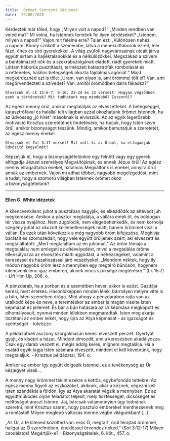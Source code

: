 ```yaml
---
title:  Örömet Szerezni Jézusnak
date:  29/06/2020
---
```


Kérdezték már tőled, hogy „Milyen volt a napod?” „Minden rendben van veled ma?” Mi volna, ha Istennek tennénk fel ilyen kérdéseket? „Istenem, milyen a napod?” Vajon mit felelne erre? Talán ezt: „Különösen nehéz a napom. Könny szökött a szemembe, látva a menekülttáborok ezreit, tele fázó, éhes és síró gyerekekkel. A világ zsúfolt nagyvárosainak utcáit járva együtt sírtam a hajléktalanokkal és a nélkülözőkkel. Megszakad a szívem a bántalmazott nők és a szexrabszolgának eladott, riadt gyerekek miatt. Láttam háborúk pusztítását, természeti katasztrófák rombolását és a rettenetes, halálos betegségek okozta fájdalmas agóniát.” Majd megkérdeznéd ezt is tőle: „Uram, van olyan is, ami örömmel tölt el? Van, ami megörvendezteti a szívedet? Van, amitől örömödben dalra fakadsz?”

`Olvassuk el Lk 15:6-7, 9-10, 22-24 és 32 verseit! Hogyan végződnek ezek a történetek? Mit tudhatunk meg mindebből Istenről?`

Az egész menny örül, amikor megtalálják az elveszetteket. A betegséggel, katasztrófával és halállal teli világban azzal okozhatunk örömet Istennek, ha az üdvösség „jó hírét” másoknak is elvisszük. Az az egyik legerősebb motiváció Krisztus szeretetének hirdetésére, ha tudjuk, hogy Isten szíve örül, amikor bizonyságot teszünk. Mindig, amikor bemutatjuk a szeretetét, az egész menny énekel.

`Olvassuk el Zof 3:17 versét! Mit vált ki az Úrból, ha elfogadjuk üdvözítő kegyelmét?`

Képzeljük el, hogy a bizonyságtételünkre egy felnőtt vagy egy gyerek elfogadja Jézust személyes Megváltójának, és ennek Jézus örül! Az egész menny elragadtatva énekel, hatalmas Megváltónk is énekel, annyira örül annak az embernek. Vajon mi adhat többet, nagyobb megelégedést, mint a tudat, hogy a szomorú világban Istennek örömet okoz a bizonyságtételünk?

---

#### Ellen G. White idézetek

A kilencvenkilenc juhot a pusztában hagyják, és elkezdődik az eltévedt juh megkeresése. Amikor a pásztor megtalálja, a vállára emeli őt, és boldogan tér vissza nyájához. Nem zúgolódik, nem elégedetlenkedik, és nem korholja szegény juhát az okozott kellemetlenségek miatt, hanem örömmel viszi a vállán. És ezek után következik a még nagyobb öröm kifejezése. Meghívja barátait és szomszédait, hogy vele együtt örüljenek azért, aki elveszett és megtaláltatott: „Mert megtaláltam az én juhomat.” Az öröm témája a megtalálás; nem emlegeti az eltévelyedést, mivel a megtalálás öröme ellensúlyozza az elvesztés miatti aggódást, a nehézségeket, valamint a kereséssel és hazahozással járó veszélyeket. „Mondom néktek, hogy ily módon nagyobb öröm lesz a mennyben egy megtérő bűnösön, hogynem kilencvenkilenc igaz emberen, akinek nincs szüksége megtérésre.” (Lk 15:7) - Lift Him Up, 206. o.

A pénzdarab, ha a porban és a szemétben hever, akkor is ezüst. Gazdája keresi, mert értékes. Hasonlóképpen minden lélek, bármilyen mélyre vitte is a bűn, Isten szemében drága. Mint ahogy a pénzdarabon rajta van az uralkodó képe és neve, a teremtéskor az ember is magán viselte Isten képmását és jellemét. És bár a bűn hatására az Úr képmása megkopott és elhomályosult, nyomai minden lélekben megmaradtak. Isten meg akarja tisztítani az ember lelkét, hogy újra az Atya képmását - az igazságot és szentséget - tükrözze.

A példázatbeli asszony szorgalmasan keresi elveszett pénzét. Gyertyát gyújt, és kisöpri a házat. Mindent elmozdít, ami a keresésben akadályozza. Csak egy darab veszett el, mégis addig keres, mígnem megtalálja. Ha a család egyik tagja Isten számára elveszett, mindent el kell követnünk, hogy megtaláljuk. - Krisztus példázatai, 194. o.

Amikor az ember így együtt dolgozik Istennel, ez a tevékenység az Úr kézjegyét viseli...

A menny nagy örömmel tekint ezekre a kettős, egybefonódó tettekre! Az egész menny figyeli az eszközöket, akiknek, akár a kéznek, végezni kell Isten szándékát a földön. Így az Atya akaratát végzik a mennyben. Ez az együttműködés olyan feladatot teljesít, mely tisztességet, dicsőséget és méltóságot áraszt Istenre. Jaj, bárcsak valamennyien úgy tudnának szeretni, mint Krisztus szeret, hogy pusztuló embereket menthessenek meg a romlástól! Milyen meglepő változás menne végbe világunkban! (...)

„Az Úr, a te Istened közötted van: erős Ő, megtart, örül terajtad örömmel, hallgat az Ő szerelmében, énekléssel örvendez néked.” (Sof 3:12-17) Milyen csodálatos! Megértjük-e? - Bizonyságtételek, 6. köt., 457. o.